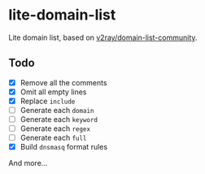 lite-domain-list
=============================

Lite domain list, based on [v2ray/domain-list-community](https://github.com/v2ray/domain-list-community).

Todo
----

- [X] Remove all the comments
- [X] Omit all empty lines
- [X] Replace `include`
- [ ] Generate each `domain`
- [ ] Generate each `keyword`
- [ ] Generate each `regex`
- [ ] Generate each `full`
- [X] Build `dnsmasq` format rules

And more...
